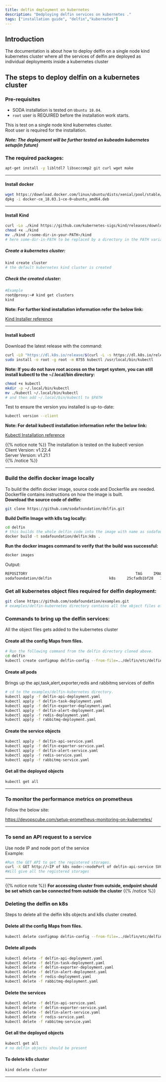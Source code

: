```yaml
---
title: delfin deployment on kubernetes
description: "Dedploying delfin services on kubernetes ."
tags: ["installation guide", "delfin","kubernetes"] 
---
```


## Introduction
The documentation is about how to deploy delfin on a single node kind kubernetes cluster where all the services of delfin are deployed as individual deployments inside a kubernetes cluster

## The steps to deploy delfin on a kubernetes cluster 

### Pre-requisites
- SODA installation is tested on `Ubuntu 18.04`.
- `root` user is REQUIRED before the installation work starts.

This is test on a single node kind kubernetes cluster.<br />
Root user is required for the installation.

**_Note: The deployment  will be further tested on kubeadm kubernetes setup(in future)_**

### The required packages:
```bash
apt-get install -y libltdl7 libseccomp2 git curl wget make
```
---

#### Install docker

```bash
wget https://download.docker.com/linux/ubuntu/dists/xenial/pool/stable/amd64/docker-ce_18.03.1~ce-0~ubuntu_amd64.deb
dpkg -i docker-ce_18.03.1~ce-0~ubuntu_amd64.deb 
```
---

#### Install Kind

```bash
curl -Lo ./kind https://github.com/kubernetes-sigs/kind/releases/download/v0.11.1/kind-linux-amd64
chmod +x ./kind
mv ./kind /<some-dir-in-your-PATH>/kind
# here some-dir-in-PATH to be replaced by a directory in the PATH variable
```
##### Create a kubernetes cluster:
```bash
kind create cluster
# the default kubernetes kind cluster is created
```
##### Check the created cluster:
```bash
#Example
root@proxy:~# kind get clusters
kind
```
**Note:
For further kind installation information refer the below link:**

[Kind Installer reference](https://kind.sigs.k8s.io/docs/user/quick-start/#creating-a-cluster)

---

#### Install kubectl

 Download the latest release with the command:
```bash
curl -LO "https://dl.k8s.io/release/$(curl -L -s https://dl.k8s.io/release/stable.txt)/bin/linux/amd64/kubectl"
sudo install -o root -g root -m 0755 kubectl /usr/local/bin/kubectl
```
 **Note:
 If you do not have root access on the target system, you can still install kubectl to the ~/.local/bin directory:**
```bash
chmod +x kubectl
mkdir -p ~/.local/bin/kubectl
mv ./kubectl ~/.local/bin/kubectl
# and then add ~/.local/bin/kubectl to $PATH
```
Test to ensure the version you installed is up-to-date:
```bash
kubectl version --client
```
**Note:
For detail kubectl installation information refer the below link:**

[Kubectl Installation reference](https://kubernetes.io/docs/tasks/tools/install-kubectl-linux/)

{{% notice note %}}
The installation is tested on the kubectl version <br />
Client Version: v1.22.4 <br />
Server Version: v1.21.1 <br />
{{% /notice %}}

---

### Build the delfin docker image locally
To build the delfin docker image, source code and  Dockerfile are needed. Dockerfile contains instructions on how the image is built.<br />
**Download the source code of delfin:**
```bash
git clone https://github.com/sodafoundation/delfin.git
```

**Build Delfin Image with k8s tag locally:**
```bash
cd delfin
# this builds the whole delfin code into the image with name as sodafoundation/delfin with tag as k8s and saves into local environment
docker build -t sodafoundation/delfin:k8s .
```

**Run the docker images command to verify that the build was successful:**
```bash
docker images
```
Output:
```bash
REPOSITORY                                                 TAG     IMAGE ID       CREATED          SIZE
sodafoundation/delfin    			           k8s     25cfadb1bf28   10 seconds ago   652 MB
```

### Get all kubernetes object files required for delfin deployment:
```bash
git clone https://github.com/sodafoundation/examples.git
# examples/delfin-kubernetes directory contains all the object files of delfin k8s delpoyment
```
### Commands to bring up the delfin services:
All the object files gets added to the kubernetes cluster<br />
#### Create all the config Maps from files.

```bash
# Run the following command from the delfin directory cloned above.
cd delfin
kubectl create configmap delfin-config --from-file=../delfin/etc/delfin/
```
#### Create all pods
Brings up the api,task,alert,exporter,redis and rabbitmq services of delfin

```bash
# cd to the examples/delfin-kubernetes directory.
kubectl apply -f delfin-api-deployment.yaml
kubectl apply -f delfin-task-deployment.yaml
kubectl apply -f delfin-exporter-deployment.yaml
kubectl apply -f delfin-alert-deployment.yaml
kubectl apply -f redis-deployment.yaml
kubectl apply -f rabbitmq-deployment.yaml
```
#### Create the service objects
```bash
kubectl apply -f delfin-api-service.yaml
kubectl apply -f delfin-exporter-service.yaml
kubectl apply -f delfin-alert-service.yaml
kubectl apply -f redis-service.yaml
kubectl apply -f rabbitmq-service.yaml
```
#### Get all the deployed objects
```bash
kubectl get all
```
---

### To monitor the performance metrics on prometheus
Follow the below site:

https://devopscube.com/setup-prometheus-monitoring-on-kubernetes/

---

### To send an API request to a service
Use node IP and node port of the service<br />
Example:
```bash
#Run the GET API to get the registered storages.
curl -X GET http://<IP of k8s node>:<nodePort of delfin-api-service SVC>/v1/storages
#Will give all the registered storages
```
---

{{% notice note %}}
**For accessing cluster from outside, endpoint should be set which can be connected from outside the cluster**
{{% /notice %}}

### Deleting the delfin on k8s
Steps to delete all the delfin k8s objects and k8s cluster created.
#### Delete all the config Maps from files.
```bash
kubectl delete configmap delfin-config --from-file=../delfin/etc/delfin/
```
#### Delete all pods 
```bash
kubectl delete -f delfin-api-deployment.yaml
kubectl delete -f delfin-task-deployment.yaml
kubectl delete -f delfin-exporter-deployment.yaml
kubectl delete -f delfin-alert-deployment.yaml
kubectl delete -f redis-deployment.yaml
kubectl delete -f rabbitmq-deployment.yaml
```
#### Delete the services
```bash
kubectl delete -f delfin-api-service.yaml
kubectl delete -f delfin-exporter-service.yaml
kubectl delete -f delfin-alert-service.yaml
kubectl delete -f redis-service.yaml
kubectl delete -f rabbitmq-service.yaml
```
#### Get all the deployed objects
```bash
kubectl get all
# no delfin objects should be present
```
#### To delete k8s cluster
```bash
kind delete cluster
```
---

